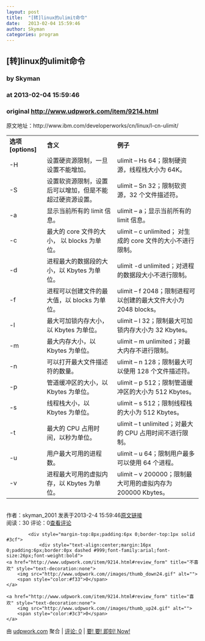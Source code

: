 ```yaml
---
layout: post
title:  "[转]linux的ulimit命令"
date:   2013-02-04 15:59:46
author: Skyman
categories: program
---
```


## [转]linux的ulimit命令
### by Skyman
### at 2013-02-04 15:59:46
### original <http://www.udpwork.com/item/9214.html>

<p>原文地址：http://www.ibm.com/developerworks/cn/linux/l-cn-ulimit/</p>
<p></p>
<table border="0" cellspacing="0" cellpadding="0"><tbody><tr><td><strong>选项 [options]</strong>
</td>
<td><strong>含义</strong>
</td>
<td><strong>例子</strong>
</td>
</tr>
<tr><td>-H</td>
<td>设置硬资源限制，一旦设置不能增加。</td>
<td>ulimit – Hs 64；限制硬资源，线程栈大小为 64K。</td>
</tr>
<tr><td>-S</td>
<td>设置软资源限制，设置后可以增加，但是不能超过硬资源设置。</td>
<td>ulimit – Sn 32；限制软资源，32 个文件描述符。</td>
</tr>
<tr><td>-a</td>
<td>显示当前所有的 limit 信息。</td>
<td>ulimit – a；显示当前所有的 limit 信息。</td>
</tr>
<tr><td>-c</td>
<td>最大的 core 文件的大小， 以 blocks 为单位。</td>
<td>ulimit – c unlimited； 对生成的 core 文件的大小不进行限制。</td>
</tr>
<tr><td>-d</td>
<td>进程最大的数据段的大小，以 Kbytes 为单位。</td>
<td>ulimit -d unlimited；对进程的数据段大小不进行限制。</td>
</tr>
<tr><td>-f</td>
<td>进程可以创建文件的最大值，以 blocks 为单位。</td>
<td>ulimit – f 2048；限制进程可以创建的最大文件大小为 2048 blocks。</td>
</tr>
<tr><td>-l</td>
<td>最大可加锁内存大小，以 Kbytes 为单位。</td>
<td>ulimit – l 32；限制最大可加锁内存大小为 32 Kbytes。</td>
</tr>
<tr><td>-m</td>
<td>最大内存大小，以 Kbytes 为单位。</td>
<td>ulimit – m unlimited；对最大内存不进行限制。</td>
</tr>
<tr><td>-n</td>
<td>可以打开最大文件描述符的数量。</td>
<td>ulimit – n 128；限制最大可以使用 128 个文件描述符。</td>
</tr>
<tr><td>-p</td>
<td>管道缓冲区的大小，以 Kbytes 为单位。</td>
<td>ulimit – p 512；限制管道缓冲区的大小为 512 Kbytes。</td>
</tr>
<tr><td>-s</td>
<td>线程栈大小，以 Kbytes 为单位。</td>
<td>ulimit – s 512；限制线程栈的大小为 512 Kbytes。</td>
</tr>
<tr><td>-t</td>
<td>最大的 CPU 占用时间，以秒为单位。</td>
<td>ulimit – t unlimited；对最大的 CPU 占用时间不进行限制。</td>
</tr>
<tr><td>-u</td>
<td>用户最大可用的进程数。</td>
<td>ulimit – u 64；限制用户最多可以使用 64 个进程。</td>
</tr>
<tr><td>-v</td>
<td>进程最大可用的虚拟内存，以 Kbytes 为单位。</td>
<td>ulimit – v 200000；限制最大可用的虚拟内存为 200000 Kbytes。</td>
</tr>
</tbody>
</table>

<br>
<div>作者：skyman_2001 发表于2013-2-4 15:59:46<a href="http://blog.csdn.net/skyman_2001/article/details/8569330">原文链接</a></div>
<div>阅读：30 评论：0<a href="http://blog.csdn.net/skyman_2001/article/details/8569330#comments">查看评论</a></div>

			<div style="margin-top:8px;padding:6px 0;border-top:1px solid #3cf">
				<div style="text-align:center;margin:16px 0;padding:6px;border:0px dashed #999;font-family:arial;font-size:26px;font-weight:bold">
	<a href="http://www.udpwork.com/item/9214.html#review_form" title="不喜欢" style="text-decoration:none">
		<img src="http://www.udpwork.com//images/thumb_down24.gif" alt="">
		<span style="color:#f33">0</span>
	</a>
	   
	<a href="http://www.udpwork.com/item/9214.html#review_form" title="喜欢" style="text-decoration:none">
		<img src="http://www.udpwork.com//images/thumb_up24.gif" alt="">
		<span style="color:#3c3">0</span>
	</a>
</div>				<p>
					由 <a href="http://www.udpwork.com/">udpwork.com</a> 聚合
					|
					<a href="http://www.udpwork.com/item/9214.html#reviews">评论: 0</a>
					|
					<a href="http://www.jikenow.com/">要! 要! 即刻! Now!</a>
				</p>
			</div>